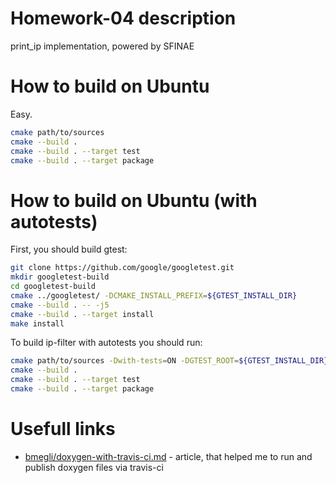 # Homework-04 description
print_ip implementation, powered by SFINAE

# How to build on Ubuntu
Easy.
```bash
cmake path/to/sources
cmake --build .
cmake --build . --target test
cmake --build . --target package
```

# How to build on Ubuntu (with autotests)
First, you should build gtest:
```bash
git clone https://github.com/google/googletest.git
mkdir googletest-build
cd googletest-build
cmake ../googletest/ -DCMAKE_INSTALL_PREFIX=${GTEST_INSTALL_DIR}
cmake --build . -- -j5
cmake --build . --target install
make install
```

To build ip-filter with autotests you should run:
```bash
cmake path/to/sources -Dwith-tests=ON -DGTEST_ROOT=${GTEST_INSTALL_DIR}
cmake --build .
cmake --build . --target test
cmake --build . --target package
```

# Usefull links
  - [bmegli/doxygen-with-travis-ci.md](https://gist.github.com/bmegli/e22ba525dda0b197b2d4440d08f43ae2) - article, that helped me to run and publish doxygen files via travis-ci
